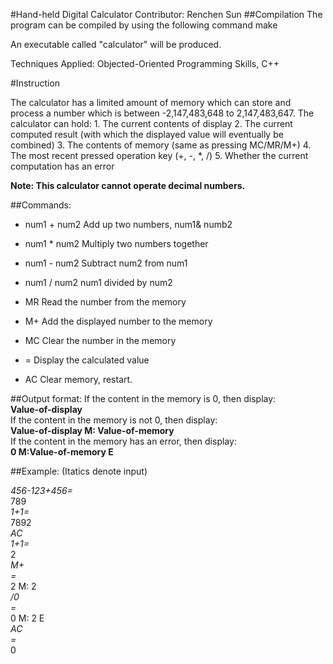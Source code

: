#Hand-held Digital Calculator
Contributor: Renchen Sun
##Compilation
The program can be compiled by using the following command
make

An executable called "calculator" will be produced. 

Techniques Applied: Objected-Oriented Programming Skills, C++

#Instruction

The calculator has a limited amount of memory which can store and process a number which is between -2,147,483,648 to 2,147,483,647. The calculator can hold:
	1. The current contents of display
	2. The current computed result (with which the displayed value will eventually be combined)
	3. The contents of memory (same as pressing MC/MR/M+)
	4. The most recent pressed operation key (+, -, *, /)
	5. Whether the current computation has an error

**Note: This calculator cannot operate decimal numbers.**

##Commands:

* num1 + num2
  Add up two numbers, num1& numb2

* num1 * num2
  Multiply two numbers together

* num1 - num2
  Subtract num2 from num1

* num1 / num2
  num1 divided by num2

* MR
  Read the number from the memory

* M+
  Add the displayed number to the memory

* MC
  Clear the number in the memory

* =
  Display the calculated value

* AC
  Clear memory, restart.

##Output format:
If the content in the memory is 0, then display:   
**Value-of-display**   
If the content in the memory is not 0, then display:   
**Value-of-display M: Value-of-memory**   
If the content in the memory has an error, then display:   
**0 M:Value-of-memory E**    

##Example: (Itatics denote input)

*456-123+456=*   
  789   
*1+1=*   
  7892   
  *AC*   
  *1+1=*   
  2   
  *M+*   
  *=*   
  2 M: 2   
  */0*    
  *=*   
  0 M: 2 E   
  *AC*   
  *=*   
  0   
